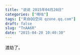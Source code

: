 ```yaml
---
title: "说说 2015年04月20日"
categories: ["嘀咕"]
tags: ["来自QQ空间 qzone.qq.com"]
draft: false
slug: "TnAA6R"
date: "2015-04-20 10:40:30"
---
```


渡劫了。
